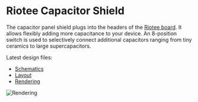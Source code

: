 # Riotee Capacitor Shield

The capacitor panel shield plugs into the headers of the [Riotee board](https://github.com/NessieCircuits/Riotee_Board). It allows flexibly adding more capacitance to your device. An 8-position switch is used to selectively connect additional capacitors ranging from tiny ceramics to large supercapacitors.

Latest design files:

 - [Schematics](https://www.riotee.nessie-circuits.de/artifacts/capacitor_shield/latest/schematics.pdf)
 - [Layout](https://www.riotee.nessie-circuits.de/artifacts/capacitor_shield/latest/pcb.pdf)
 - [Rendering](https://www.riotee.nessie-circuits.de/artifacts/capacitor_shield/latest/3drendering.png "Riotee capacitor shield")

![Rendering](https://www.riotee.nessie-circuits.de/artifacts/capacitor_shield/latest/3drendering.png "Riotee capacitor shield")
